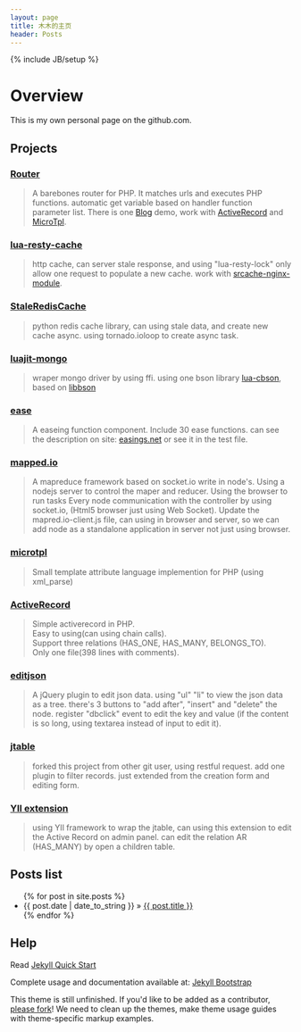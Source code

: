 ```yaml
---
layout: page
title: 木木的主页
header: Posts
---
```

{% include JB/setup %}

# Overview  

This is my own personal page on the github.com. 

## Projects 

### [Router](https://github.com/lloydzhou/router.git)  

> A barebones router for PHP.
> It matches urls and executes PHP functions.
> automatic get variable based on handler function parameter list.
> There is one [Blog](https://github.com/lloydzhou/blog) demo, work with [ActiveRecord](https://github.com/lloydzhou/activerecord) and [MicroTpl](https://github.com/lloydzhou/microtpl).

### [lua-resty-cache](https://github.com/lloydzhou/lua-resty-cache.git)  

> http cache, can server stale response, and using "lua-resty-lock" only allow one request to populate a new cache.
> work with [srcache-nginx-module](https://github.com/openresty/srcache-nginx-module).

### [StaleRedisCache](https://github.com/lloydzhou/StaleRedisCache.git)  

> python redis cache library, can using stale data, and create new cache async.
> using tornado.ioloop to create async task.

### [luajit-mongo](https://github.com/lloydzhou/luajit-mongo.git)  

> wraper mongo driver by using ffi.
> using one bson library [lua-cbson](https://github.com/lloydzhou/lua-cbson.git), based on [libbson](https://github.com/mongodb/libbson.git)

### [ease](https://github.com/lloydzhou/ease.git)  

> A easeing function component.
> Include 30 ease functions.
> can see the description on site: [easings.net](http://easings.net/) or see it in the test file.

### [mapped.io](https://github.com/lloydzhou/mapred.io.git )  

> A mapreduce framework based on socket.io write in node's. 
> Using a nodejs server to control the maper and reducer. 
> Using the browser to run tasks 
> Every node communication with the controller by using socket.io, (Html5 browser just using Web Socket). 
> Update the mapred.io-client.js file, can using in browser and server, so we can add node as a standalone application in server not just using browser.  

### [microtpl](https://lloydzhou.github.io/microtpl/)  

> Small template attribute language implemention for PHP (using xml_parse)

### [ActiveRecord](http://lloydzhou.github.io/activerecord/)  

> Simple activerecord in PHP.  
> Easy to using(can using chain calls).  
> Support three relations (HAS_ONE, HAS_MANY, BELONGS_TO).   
> Only one file(398 lines with comments).   

### [editjson](https://lloydzhou.github.io/editjson/)  

> A jQuery plugin to edit json data.
> using "ul" "li" to view the json data as a tree.
> there's 3 buttons to "add after", "insert" and "delete" the node.
> register "dbclick" event to edit the key and value (if the content is so long, using textarea instead of input to edit it). 

### [jtable](https://github.com/lloydzhou/jtable.git)   

> forked this project from other git user, using restful request. 
> add one plugin to filter records. just extended from the creation form and editing form. 

### [YII extension](https://github.com/lloydzhou/yii.extension.git)   

> using YII framework to wrap the jtable, can using this extension to edit the Active Record on admin panel. can edit the relation AR (HAS_MANY) by open a children table. 

## Posts list

<ul class="posts">
  {% for post in site.posts %}
    <li><span>{{ post.date | date_to_string }}</span> &raquo; <a href="{{ BASE_PATH }}{{ post.url }}">{{ post.title }}</a></li>
  {% endfor %}
</ul>


## Help
Read [Jekyll Quick Start](http://jekyllbootstrap.com/usage/jekyll-quick-start.html)

Complete usage and documentation available at: [Jekyll Bootstrap](http://jekyllbootstrap.com)

This theme is still unfinished. If you'd like to be added as a contributor, [please fork](http://github.com/plusjade/jekyll-bootstrap)!
We need to clean up the themes, make theme usage guides with theme-specific markup examples.


